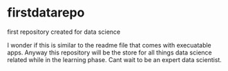 # firstdatarepo
first repository created for data science

I wonder if this is similar to the readme file that comes with execuatable apps.
Anyway this repository will be the store for all things data science related while in the learning phase. Cant wait to be an expert data scientist.
